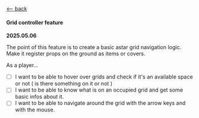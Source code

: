 [<-- back](../README.md)

#### Grid controller feature 

__2025.05.06__

The point of this feature is to create a basic astar grid navigation logic. Make it register props on the ground as items or covers.

As a player...
- [ ] I want to be able to hover over grids and check if it's an available space or not ( is there something on it or not )
- [ ] I want to be able to know what is on an occupied grid and get some basic infos about it.
- [ ] I want to be able to navigate around the grid with the arrow keys and with the mouse. 